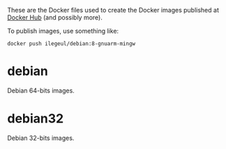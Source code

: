 These are the Docker files used to create the Docker images published at [Docker Hub](https://hub.docker.com/u/ilegeul/) (and possibly more).

To publish images, use something like:

	docker push ilegeul/debian:8-gnuarm-mingw

# debian

Debian 64-bits images.

# debian32

Debian 32-bits images.
